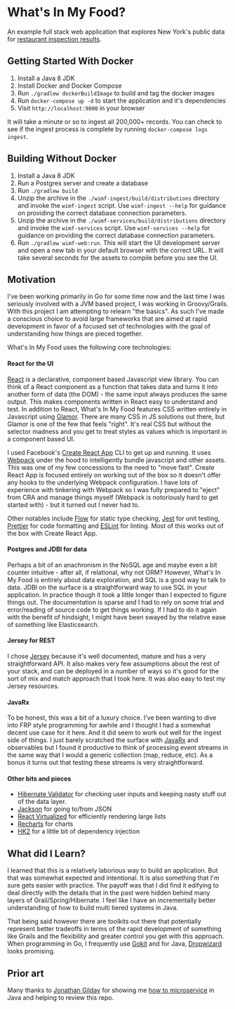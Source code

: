 # What's In My Food?

An example full stack web application that explores New York's public data for [restaurant inspection
results](https://data.cityofnewyork.us/Health/DOHMH-New-York-City-Restaurant-Inspection-Results/43nn-pn8j).

## Getting Started With Docker

  1. Install a Java 8 JDK
  2. Install Docker and Docker Compose
  3. Run `./gradlew dockerBuildImage` to build and tag the docker images
  4. Run `docker-compose up -d` to start the application and it's dependencies
  5. Visit `http://localhost:9000` in your browser

It will take a minute or so to ingest all 200,000+ records. You can check to see if the ingest process is complete by running `docker-compose logs ingest`.

## Building Without Docker

  1. Install a Java 8 JDK
  2. Run a Postgres server and create a database
  3. Run `./gradlew build`
  4. Unzip the archive in the `./wimf-ingest/build/distributions` directory and invoke the `wimf-ingest` script. Use `wimf-ingest --help` for guidance on providing the correct database connection parameters.
  5. Unzip the archive in the `./wimf-services/build/distributions` directory and invoke the `wimf-services` script. Use `wimf-services --help` for guidance on providing the correct database connection parameters.
  6. Run `./gradlew wimf-web:run`. This will start the UI development server and open a new tab in your default browser with the correct URL. It will take several seconds for the assets to compile before you see the UI.

## Motivation

I've been working primarily in Go for some time now and the last time I was seriously involved with a JVM based project, I was working in Groovy/Grails. With this project I am attempting to relearn "the basics". As
such I've made a conscious choice to avoid large frameworks that are aimed at rapid development in favor of a focused set of technologies with the goal of understanding how things are pieced together.

What's In My Food uses the following core technologies:

#### React for the UI

[React](https://facebook.github.io/react/) is a declarative, component based Javascript view library. You can think of a React component as a function that
takes data and turns it into another form of data (the DOM) - the same input always produces the same output. This makes components written in React easy to
understand and test. In addition to React, What's In My Food features CSS written entirely in Javascript using [Glamor](https://github.com/threepointone/glamor/tree/v3).
There are many CSS in JS solutions out there, but Glamor is one of the few that feels "right". It's real CSS but without the selector madness and you get
to treat styles as values which is important in a component based UI.

I used Facebook's [Create React App](https://github.com/facebookincubator/create-react-app/) CLI to get up and running. It uses [Webpack](https://webpack.js.org/) under the hood to
intelligently bundle javascript and other assets. This was one of my few concessions to the need to "move fast". Create React App is focused entirely on working out of the box so
it doesn't offer any hooks to the underlying Webpack configuration. I have lots of experience with tinkering with Webpack so I was fully prepared to "eject" from CRA and manage
things myself (Webpack is notoriously hard to get started with) - but it turned out I never had to.

Other notables include [Flow](https://flow.org/en/) for static type checking, [Jest](https://facebook.github.io/jest/) for unit testing, [Prettier](https://github.com/prettier/prettier)
for code formatting and [ESLint](http://eslint.org/) for linting. Most of this works out of the box with Create React App.

#### Postgres and JDBI for data

Perhaps a bit of an anachronism in the NoSQL age and maybe even a bit counter intuitive - after all, if relational, why not ORM? However, What's In My Food
is entirely about data exploration, and SQL is a good way to talk to data. JDBI on the surface is a straightforward way to use SQL in your application. In
practice though it took a little longer than I expected to figure things out. The documentation is sparse and I had to rely on some trial and error/reading of source code to
get things working. If I had to do it again with the benefit of hindsight, I might have been swayed by the relative ease of something like Elasticsearch.

#### Jersey for REST

I chose [Jersey](https://jersey.github.io/) because it's well documented, mature and has a very straightforward API. It also makes very few assumptions about
the rest of your stack, and can be deployed in a number of ways so it's good for the sort of mix and match approach that I took here. It was also easy to test my
Jersey resources.

#### JavaRx

To be honest, this was a bit of a luxury choice. I've been wanting to dive into FRP style programming for awhile and I thought I had a somewhat decent use case for it here. And it
did seem to work out well for the ingest side of things. I just barely scratched the surface with [JavaRx](https://github.com/ReactiveX/RxJava) and observables but I found it
productive to think of processing event streams in the same way that I would a generic collection (map, reduce, etc). As a bonus it turns out that testing these streams is very
straightforward.

#### Other bits and pieces

  - [Hibernate Validator](http://hibernate.org/validator/) for checking user inputs and keeping nasty stuff out of the data layer.
  - [Jackson](https://github.com/FasterXML/jackson) for going to/from JSON
  - [React Virtualized](https://github.com/bvaughn/react-virtualized) for efficiently rendering large lists
  - [Recharts](http://recharts.org/#/en-US/) for charts
  - [HK2](https://hk2-project.github.io/) for a little bit of dependency injection

## What did I Learn?

I learned that this is a relatively laborious way to build an application. But that was somewhat expected and intentional. It is also something that I'm sure gets easier with practice. The payoff was that I did find it edifying to deal directly with the details that in the past were hidden behind many layers of Grail/Spring/Hibernate. I feel like I have an incrementally better understanding of how to build multi tiered systems in Java.

That being said however there are toolkits out there that potentially represent better tradeoffs in terms of the rapid development of something like Grails and the flexibility and greater control you get with this approach. When programming in Go, I frequently use [Gokit](https://gokit.io/) and for Java, [Dropwizard](http://www.dropwizard.io/0.9.2/docs/) looks promising.

## Prior art

Many thanks to [Jonathan Gilday](https://github.com/gilday) for showing me [how to microservice](https://github.com/gilday/how-to-microservice) in Java and helping to review this repo.
